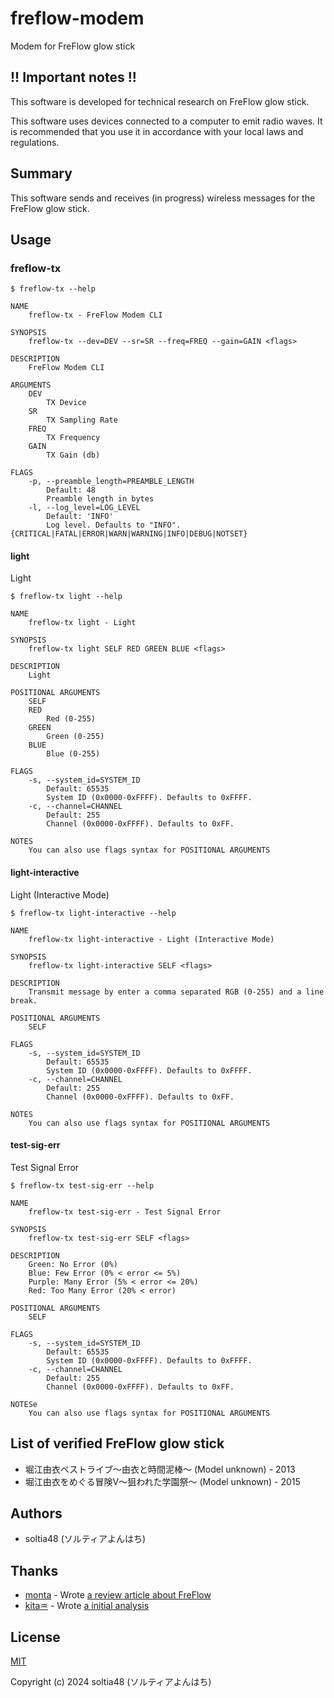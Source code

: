 # freflow-modem

Modem for FreFlow glow stick

## !! Important notes !!

This software is developed for technical research on FreFlow glow stick.

This software uses devices connected to a computer to emit radio waves. It is recommended that you use it in accordance with your local laws and regulations.

## Summary

This software sends and receives (in progress) wireless messages for the FreFlow glow stick.

## Usage

### freflow-tx

```
$ freflow-tx --help

NAME
    freflow-tx - FreFlow Modem CLI

SYNOPSIS
    freflow-tx --dev=DEV --sr=SR --freq=FREQ --gain=GAIN <flags>

DESCRIPTION
    FreFlow Modem CLI

ARGUMENTS
    DEV
        TX Device
    SR
        TX Sampling Rate
    FREQ
        TX Frequency
    GAIN
        TX Gain (db)

FLAGS
    -p, --preamble_length=PREAMBLE_LENGTH
        Default: 48
        Preamble length in bytes
    -l, --log_level=LOG_LEVEL
        Default: 'INFO'
        Log level. Defaults to "INFO". {CRITICAL|FATAL|ERROR|WARN|WARNING|INFO|DEBUG|NOTSET}
```

#### light

Light

```
$ freflow-tx light --help

NAME
    freflow-tx light - Light

SYNOPSIS
    freflow-tx light SELF RED GREEN BLUE <flags>

DESCRIPTION
    Light

POSITIONAL ARGUMENTS
    SELF
    RED
        Red (0-255)
    GREEN
        Green (0-255)
    BLUE
        Blue (0-255)

FLAGS
    -s, --system_id=SYSTEM_ID
        Default: 65535
        System ID (0x0000-0xFFFF). Defaults to 0xFFFF.
    -c, --channel=CHANNEL
        Default: 255
        Channel (0x0000-0xFFFF). Defaults to 0xFF.

NOTES
    You can also use flags syntax for POSITIONAL ARGUMENTS
```

#### light-interactive

Light (Interactive Mode)

```
$ freflow-tx light-interactive --help

NAME
    freflow-tx light-interactive - Light (Interactive Mode)

SYNOPSIS
    freflow-tx light-interactive SELF <flags>

DESCRIPTION
    Transmit message by enter a comma separated RGB (0-255) and a line break.

POSITIONAL ARGUMENTS
    SELF

FLAGS
    -s, --system_id=SYSTEM_ID
        Default: 65535
        System ID (0x0000-0xFFFF). Defaults to 0xFFFF.
    -c, --channel=CHANNEL
        Default: 255
        Channel (0x0000-0xFFFF). Defaults to 0xFF.

NOTES
    You can also use flags syntax for POSITIONAL ARGUMENTS
```

#### test-sig-err

Test Signal Error

```
$ freflow-tx test-sig-err --help

NAME
    freflow-tx test-sig-err - Test Signal Error

SYNOPSIS
    freflow-tx test-sig-err SELF <flags>

DESCRIPTION
    Green: No Error (0%)
    Blue: Few Error (0% < error <= 5%)
    Purple: Many Error (5% < error <= 20%)
    Red: Too Many Error (20% < error)

POSITIONAL ARGUMENTS
    SELF

FLAGS
    -s, --system_id=SYSTEM_ID
        Default: 65535
        System ID (0x0000-0xFFFF). Defaults to 0xFFFF.
    -c, --channel=CHANNEL
        Default: 255
        Channel (0x0000-0xFFFF). Defaults to 0xFF.

NOTESe
    You can also use flags syntax for POSITIONAL ARGUMENTS
```

## List of verified FreFlow glow stick

- 堀江由衣ベストライブ～由衣と時間泥棒～ (Model unknown) - 2013
- 堀江由衣をめぐる冒険V～狙われた学園祭～ (Model unknown) - 2015

## Authors

- soltia48 (ソルティアよんはち)

## Thanks

- [monta](https://monta.moe.in/) - Wrote [a review article about FreFlow](https://monta.moe.in/wp/2013/05-09/23-56_1056)
- [kita♒](https://x.com/kita556) - Wrote [a initial analysis](https://x.com/kita556/status/333620995132903424)

## License

[MIT](https://opensource.org/license/MIT)

Copyright (c) 2024 soltia48 (ソルティアよんはち)
